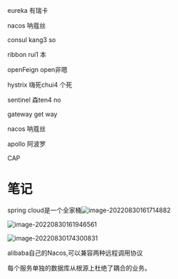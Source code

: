 eureka   有瑞卡	

nacos   呐蔻丝

consul   kang3  so

ribbon  rui1  本

openFeign  open非嗯 

 hystrix     嗨死chui4 个死 

sentinel   森ten4 no

gateway   get way

nacos  呐蔻丝

apollo  阿波罗

CAP 

# 笔记

spring cloud是一个全家桶![image-20220830161714882](C:\Users\Administrator\AppData\Roaming\Typora\typora-user-images\image-20220830161714882.png)

![image-20220830161946561](C:\Users\Administrator\AppData\Roaming\Typora\typora-user-images\image-20220830161946561.png)

![image-20220830174300831](C:\Users\Administrator\AppData\Roaming\Typora\typora-user-images\image-20220830174300831.png)

alibaba自己的Nacos,可以兼容两种远程调用协议

每个服务单独的数据库从根源上杜绝了耦合的业务。
